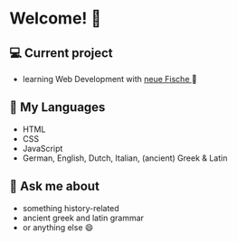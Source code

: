 # Welcome!  :wave:

## 💻 Current project
- learning Web Development with <a href="https://www.neuefische.de/">neue Fische </a> 🐧

## 💬 My Languages
- HTML
- CSS
- JavaScript
- German, English, Dutch, Italian, (ancient) Greek & Latin  

## 🧠 Ask me about
- something history-related
- ancient greek and latin grammar
- or anything else 😄
